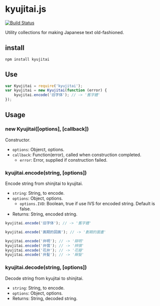 kyujitai.js
===========

[![Build Status](https://travis-ci.org/hakatashi/kyujitai.js.svg)](https://travis-ci.org/hakatashi/kyujitai.js)

Utility collections for making Japanese text old-fashioned.

## install

    npm install kyujitai

## Use

```javascript
var Kyujitai = require('kyujitai');
var kyujitai = new Kyujitai(function (error) {
    kyujitai.encode('旧字体'); // -> '舊字體'
});
```

## Usage

### new Kyujitai([options], [callback])

Constructor.

* `options`: Objerct, options.
* `callback`: Function(error), called when construction completed.
  - `error`: Error, supplied if construction failed.

### kyujitai.encode(string, [options])

Encode string from shinjitai to kyujitai.

* `string`: String, to encode.
* `options`: Object, options.
  - `options.IVD`: Boolean, true if use IVS for encoded string. Default is false.
* Returns: String, encoded string.

```javascript
kyujitai.encode('旧字体'); // -> '舊字體'

kyujitai.encode('画期的図画'); // -> '劃期的圖畫'

kyujitai.encode('弁明'); // -> '辯明'
kyujitai.encode('弁償'); // -> '辨償'
kyujitai.encode('花弁'); // -> '花瓣'
kyujitai.encode('弁髪'); // -> '辮髮'
```

### kyujitai.decode(string, [options])

Decode string from kyujitai to shinjitai.

* `string`: String, to encode.
* `options`: Object, options.
* Returns: String, decoded string.
